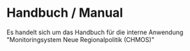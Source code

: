 # Handbuch / Manual
Es handelt sich um das Handbuch für die interne Anwendung "Monitoringsystem Neue Regionalpolitik (CHMOS)"
